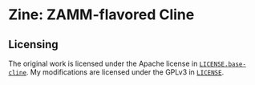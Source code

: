 # Zine: ZAMM-flavored Cline

## Licensing

The original work is licensed under the Apache license in [`LICENSE.base-cline`](./LICENSE.base-cline). My modifications are licensed under the GPLv3 in [`LICENSE`](./LICENSE).
